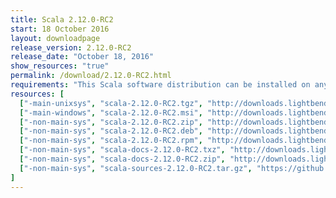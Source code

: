 ```yaml
---
title: Scala 2.12.0-RC2
start: 18 October 2016
layout: downloadpage
release_version: 2.12.0-RC2
release_date: "October 18, 2016"
show_resources: "true"
permalink: /download/2.12.0-RC2.html
requirements: "This Scala software distribution can be installed on any Unix-like or Windows system. It requires the Java runtime version 1.8 or later, which can be downloaded <a href='http://www.java.com/'>here</a>."
resources: [
  ["-main-unixsys", "scala-2.12.0-RC2.tgz", "http://downloads.lightbend.com/scala/2.12.0-RC2/scala-2.12.0-RC2.tgz", "Mac OS X, Unix, Cygwin", "19.24M"],
  ["-main-windows", "scala-2.12.0-RC2.msi", "http://downloads.lightbend.com/scala/2.12.0-RC2/scala-2.12.0-RC2.msi", "Windows (msi installer)", "117.88M"],
  ["-non-main-sys", "scala-2.12.0-RC2.zip", "http://downloads.lightbend.com/scala/2.12.0-RC2/scala-2.12.0-RC2.zip", "Windows", "19.28M"],
  ["-non-main-sys", "scala-2.12.0-RC2.deb", "http://downloads.lightbend.com/scala/2.12.0-RC2/scala-2.12.0-RC2.deb", "Debian", "137.24M"],
  ["-non-main-sys", "scala-2.12.0-RC2.rpm", "http://downloads.lightbend.com/scala/2.12.0-RC2/scala-2.12.0-RC2.rpm", "RPM package", "117.49M"],
  ["-non-main-sys", "scala-docs-2.12.0-RC2.txz", "http://downloads.lightbend.com/scala/2.12.0-RC2/scala-docs-2.12.0-RC2.txz", "API docs", "50.79M"],
  ["-non-main-sys", "scala-docs-2.12.0-RC2.zip", "http://downloads.lightbend.com/scala/2.12.0-RC2/scala-docs-2.12.0-RC2.zip", "API docs", "100.52M"],
  ["-non-main-sys", "scala-sources-2.12.0-RC2.tar.gz", "https://github.com/scala/scala/archive/v2.12.0-RC2.tar.gz", "Sources", ""]
]
---
```

